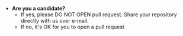 * **Are you a candidate?**
  * If yes, please DO NOT OPEN pull request.
    Share your repository directly with us over e-mail.
  * If no, it's OK for you to open a pull request
